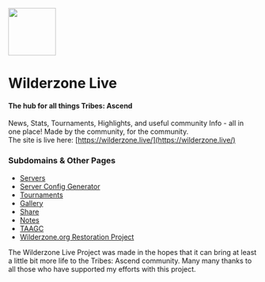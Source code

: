 <p align="Left"><img width="96" src="https://wilderzone.live/assets/images/ta.webp" draggable="false"></p>

Wilderzone Live
========
#### The hub for all things Tribes: Ascend ####
  
News, Stats, Tournaments, Highlights, and useful community Info - all in one place! Made by the community, for the community.  
The site is live here: [https://wilderzone.live/](https://wilderzone.live/)  
  

### Subdomains & Other Pages ###

- [Servers](https://servers.wilderzone.live/)  
- [Server Config Generator](https://servers.wilderzone.live/server_config_generator/)  
- [Tournaments](https://tournaments.wilderzone.live/)  
- [Gallery](https://wilderzone.live/gallery/)  
- [Share](https://wilderzone.live/share/)  
- [Notes](https://wilderzone.live/notes/)  
- [TAAGC](https://taagc.org/)  
- [Wilderzone.org Restoration Project](https://wilderzone.org/)  
  
  
  
The Wilderzone Live Project was made in the hopes that it can bring at least a little bit more life to the Tribes: Ascend community. Many many thanks to all those who have supported my efforts with this project.
